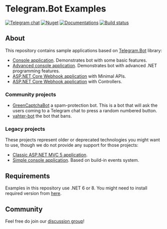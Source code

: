 # Telegram.Bot Examples

[![Telegram chat](https://img.shields.io/badge/Support_Chat-Telegram-blue.svg?style=flat-square)](https://t.me/joinchat/B35YY0QbLfd034CFnvCtCA)
[![Nuget](https://img.shields.io/nuget/vpre/Telegram.Bot.svg?label=Telegram.Bot&style=flat-square&color=d8b541)](https://www.nuget.org/packages/Telegram.Bot)
[![Documentations](https://img.shields.io/badge/Documentations-Book-orange.svg?style=flat-square)](https://telegrambots.github.io/book/)
[![Build status](https://img.shields.io/github/actions/workflow/status/TelegramBots/Telegram.Bot.Examples/.github/workflows/build_examples.yml?branch=master&style=flat-square)](https://github.com/TelegramBots/Telegram.Bot.Examples/actions/workflows/build_examples.yml)

## About

This repository contains sample applications based on [Telegram.Bot](https://github.com/TelegramBots/Telegram.Bot) library:

- [Console application](https://github.com/TelegramBots/Telegram.Bot.Examples/tree/master/Console). Demonstrates bot with some basic features.
- [Advanced console application](https://github.com/TelegramBots/Telegram.Bot.Examples/tree/master/Console.Advanced). Demonstrates bot with advanced .NET programming features.
- [ASP.NET Core Webhook application](https://github.com/TelegramBots/Telegram.Bot.Examples/tree/master/Webhook.MinimalAPIs) with Minimal APIs.
- [ASP.NET Core Webhook application](https://github.com/TelegramBots/Telegram.Bot.Examples/tree/master/Webhook.Controllers) with Controllers.

### Community projects

- [GreenCaptchaBot](https://github.com/ImoutoChan/GreenCaptchaBot) a spam-protection bot. This is a bot that will ask the users coming to a Telegram chat to press a random numbered button.
- [vahter-bot](https://github.com/fsharplang-ru/vahter-bot) the bot that bans.

### Legacy projects

These projects represent older or deprecated technologies you might want to use, though we do not provide any support for those projects:

- [Classic ASP.NET MVC 5 application](https://github.com/TelegramBots/Telegram.Bot.Examples/tree/legacy-ASPNET).
- [Simple console application](https://github.com/TelegramBots/Telegram.Bot.Examples/tree/legacy-events). Based on build-in events system.

## Requirements

Examples in this repository use .NET 6 or 8. You might need to install required version from [here](https://dotnet.microsoft.com/download).

## Community

Feel free do join our [discussion group](https://t.me/tgbots_dotnet)!
